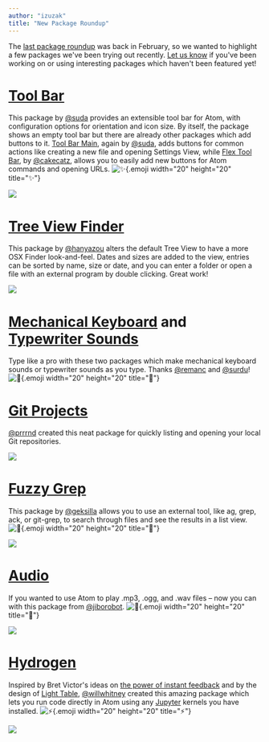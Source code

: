 ```yaml
---
author: "izuzak"
title: "New Package Roundup"
---
```


The [last package roundup](/blog/2015/02/23/new-package-roundup) was back in February, so we wanted to highlight a few packages we've been trying out recently. [Let us know](https://twitter.com/atomeditor) if you've been working on or using interesting packages which haven't been featured yet!

<!--more-->

# [Tool Bar](/packages/tool-bar)

This package by [@suda](https://github.com/suda) provides an extensible tool bar for Atom, with configuration options for orientation and icon size. By itself, the package shows an empty tool bar but there are already other packages which add buttons to it. [Tool Bar Main](/packages/tool-bar-main), again by [@suda](https://github.com/suda), adds buttons for common actions like creating a new file and opening Settings View, while [Flex Tool Bar](/packages/flex-tool-bar), by [@cakecatz](https://github.com/cakecatz), allows you to easily add new buttons for Atom commands and opening URLs. ![:sparkles:](https://github.githubassets.com/images/icons/emoji/unicode/2728.png){.emoji width="20" height="20" title=":sparkles:"}

![](https://cloud.githubusercontent.com/assets/38924/7482812/6529773c-f37a-11e4-89a4-ce53f98ffefa.png)

# [Tree View Finder](/packages/tree-view-finder)

This package by [@hanyazou](https://github.com/hanyazou) alters the default Tree View to have a more OSX Finder look-and-feel. Dates and sizes are added to the view, entries can be sorted by name, size or date, and you can enter a folder or open a file with an external program by double clicking. Great work!

![](https://cloud.githubusercontent.com/assets/38924/7482708/baa414d4-f379-11e4-8ec2-4777fb1538a8.png)

# [Mechanical Keyboard](/packages/mechanical-keyboard) and [Typewriter Sounds](/packages/typewriter-sounds)

Type like a pro with these two packages which make mechanical keyboard sounds or typewriter sounds as you type. Thanks [@remanc](https://github.com/remanc) and [@surdu](https://github.com/surdu)! ![:musical_keyboard:](https://github.githubassets.com/images/icons/emoji/unicode/1f3b9.png){.emoji width="20" height="20" title=":musical_keyboard:"}

# [Git Projects](/packages/git-projects)

[@prrrnd](https://github.com/prrrnd) created this neat package for quickly listing and opening your local Git repositories.

![](https://cloud.githubusercontent.com/assets/38924/7482628/22b8de20-f379-11e4-866e-1dc5d06aa79e.gif)

# [Fuzzy Grep](/packages/atom-fuzzy-grep)

This package by [@geksilla](https://github.com/geksilla) allows you to use an external tool, like ag, grep, ack, or git-grep, to search through files and see the results in a list view. ![:mag_right:](https://github.githubassets.com/images/icons/emoji/unicode/1f50e.png){.emoji width="20" height="20" title=":mag_right:"}

![](https://cloud.githubusercontent.com/assets/38924/7482587/cb82f1b8-f378-11e4-970d-0d164b015ed7.gif)

# [Audio](/packages/audio)

If you wanted to use Atom to play .mp3, .ogg, and .wav files – now you can with this package from [@jiborobot](https://github.com/jiborobot). ![:musical_note:](https://github.githubassets.com/images/icons/emoji/unicode/1f3b5.png){.emoji width="20" height="20" title=":musical_note:"}

![](https://cloud.githubusercontent.com/assets/38924/7482573/ab8c8d1a-f378-11e4-8843-39818e26ff88.png)

# [Hydrogen](/packages/hydrogen)

Inspired by Bret Victor's ideas on [the power of instant feedback](https://vimeo.com/36579366) and by the design of [Light Table](http://lighttable.com/), [@willwhitney](https://github.com/willwhitney) created this amazing package which lets you run code directly in Atom using any [Jupyter](https://jupyter.org/) kernels you have installed. ![:zap:](https://github.githubassets.com/images/icons/emoji/unicode/26a1.png){.emoji width="20" height="20" title=":zap:"}

![](https://cloud.githubusercontent.com/assets/38924/7745731/a835ed14-ffad-11e4-9cc4-531f600f0d30.gif)
